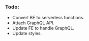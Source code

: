 ### Todo:

- Convert BE to serverless functions.
- Attach GraphQL API.
- Update FE to handle GraphQL.
- Update styles.
